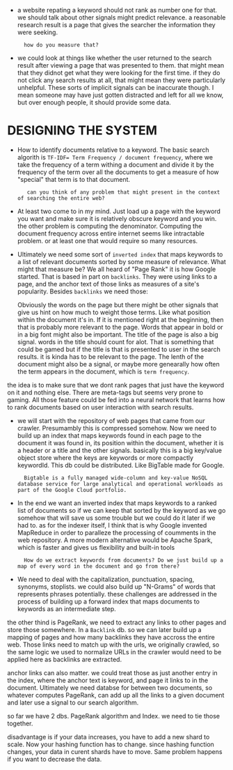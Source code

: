 - a website repating a keyword should not rank as number one for that. we should talk about other signals might predict relevance. a reasonable research result is a page that gives the searcher the information they were seeking.

        how do you measure that?

- we could look at things like whether the user returned to the search result after viewing a page that was presented to them. that might mean that they didnot get what they were looking for the first time. if they do not click any search results at all, that might mean they were particularly unhelpful. These sorts of implicit signals can be inaccurate though. I mean someone may have just gotten distracted and left for all we know, but over enough people, it should provide some data.

# DESIGNING THE SYSTEM

- How to identify documents relative to a keyword. The basic search algorith is `TF-IDF= Term Frequency / document frequency`, where we take the frequency of a term withing a document and divide it by the frequency of the term over all the documents to get a measure of how "special" that term is to that document.

         can you think of any problem that might present in the context of searching the entire web?

- At least two come to in my mind. Just load up a page with the keyword you want and make sure it is relatively obscure keyword and you win.
  the other problem is computing the denominator. Computing the document frequency across entire internet seems like intractable problem. or at least one that would require so many resources.

- Ultimately we need some sort of `inverted index` that maps keywords to a list of relevant documents sorted by some measure of relevance. What might that measure be?
  We all heard of "Page Rank" it is how Google started. That is based in part on `backlinks`. They were using links to a page, and the anchor text of those links as measures of a site's popularity. Besides `backlinks` we need those:

  Obviously the words on the page but there might be other signals that give us hint on how much to weight those terms. Like what position within the document it's in. If it is mentioned right at the beginning, then that is probably more relevant to the page. Words that appear in bold or in a big font might also be important. The title of the page is also a big signal. words in the title should count for alot. That is something that could be gamed but if the title is that is presented to user in the search results. it is kinda has to be relevant to the page.
  The lenth of the document might also be a signal, or maybe more genearally how often the term appears in the document, which is `term frequency`.

the idea is to make sure that we dont rank pages that just have the keyword on it and nothing else. There are meta-tags but seems very prone to gaming. All those feature could be fed into a neural network that learns how to rank documents based on user interaction with search results.

- we will start with the repository of web pages that came from our crawler. Presumambly this is compressed somehow. Now we need to build up an index that maps keywords found in each page to the document it was found in, its position within the document, whether it is a header or a title and the other signals. basically this is a big key/value object store where the keys are keywords or more compactly keywordId. This db could be distributed. Like BigTable made for Google.

        Bigtable is a fully managed wide-column and key-value NoSQL database service for large analytical and operational workloads as part of the Google Cloud portfolio.

- In the end we want an inverted index that maps keywords to a ranked list of documents so if we can keep that sorted by the keyword as we go somehow that will save us some trouble but we could do it later if we had to. as for the indexer itself, I think that is why Google invented MapReduce in order to paralleze the processing of coumments in the web repository. A more modern alternative would be Apache Spark, which is faster and gives us flexibility and built-in tools

        How do we extract keywords from documents? Do we just build up a map of every word in the document and go from there?

- We need to deal with the capitalization, punctuation, spacing, synonyms, stoplists. we could also build up "N-Grams" of words that represents phrases potentially. these challenges are addressed in the process of building up a forward index that maps documents to keywords as an intermediate step.

the other thind is PageRank, we need to extract any links to other pages and store those somewhere. In a `Backlink` db. so we can later build up a mapping of pages and how many backlinks they have accross the entire web. Those links need to match up with the urls, we originally crawled, so the same logic we used to normalize URLs in the crawler would need to be applied here as backlinks are extracted.

anchor links can also matter. we could treat those as just another entry in the index, where the anchor text is keyword, and page it links to in the document. Ultimately we need databse for between two documents, so whatever computes PageRank, can add up all the links to a given document and later use a signal to our search algorithm.

so far we have 2 dbs. PageRank algorithm and Index. we need to tie those together.

disadvantage is if your data increases, you have to add a new shard to scale. Now your hashing function has to change. since hashing function changes, your data in curent shards have to move. Same problem happens if you want to decrease the data.
